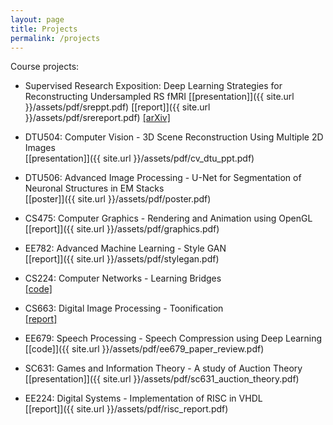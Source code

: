 ```yaml
---
layout: page
title: Projects
permalink: /projects
---
```


Course projects:

* Supervised Research Exposition: Deep Learning Strategies for Reconstructing Undersampled RS fMRI 
  [[presentation]]({{ site.url }}/assets/pdf/sreppt.pdf) [[report]]({{ site.url }}/assets/pdf/srereport.pdf) [[arXiv]](https://arxiv.org/abs/2104.05488)

* DTU504: Computer Vision - 3D Scene Reconstruction Using Multiple 2D Images  
  [[presentation]]({{ site.url }}/assets/pdf/cv_dtu_ppt.pdf)
  
* DTU506: Advanced Image Processing - U-Net for Segmentation of Neuronal Structures in EM Stacks  
  [[poster]]({{ site.url }}/assets/pdf/poster.pdf)

* CS475: Computer Graphics - Rendering and Animation using OpenGL  
  [[report]]({{ site.url }}/assets/pdf/graphics.pdf)

* EE782: Advanced Machine Learning - Style GAN  
  [[report]]({{ site.url }}/assets/pdf/stylegan.pdf)
  
* CS224: Computer Networks - Learning Bridges  
  [[code]](https://github.com/anubhavgoel26/LearningBridges)
  
* CS663: Digital Image Processing - Toonification  
  [[report]](https://github.com/methi1999/CS663-DIP-Project)
  
* EE679: Speech Processing - Speech Compression using Deep Learning  
  [[code]]({{ site.url }}/assets/pdf/ee679_paper_review.pdf)
  
* SC631: Games and Information Theory - A study of Auction Theory  
  [[presentation]]({{ site.url }}/assets/pdf/sc631_auction_theory.pdf)
  
* EE224: Digital Systems - Implementation of RISC in VHDL  
  [[report]]({{ site.url }}/assets/pdf/risc_report.pdf)
